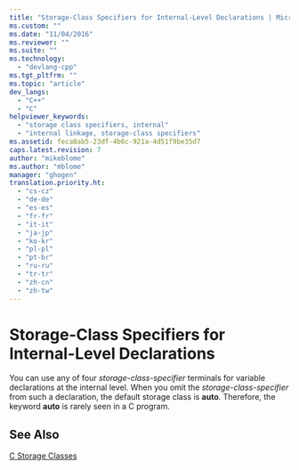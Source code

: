```yaml
---
title: "Storage-Class Specifiers for Internal-Level Declarations | Microsoft Docs"
ms.custom: ""
ms.date: "11/04/2016"
ms.reviewer: ""
ms.suite: ""
ms.technology: 
  - "devlang-cpp"
ms.tgt_pltfrm: ""
ms.topic: "article"
dev_langs: 
  - "C++"
  - "C"
helpviewer_keywords: 
  - "storage class specifiers, internal"
  - "internal linkage, storage-class specifiers"
ms.assetid: feca8ab5-23df-4b6c-921a-4d51f9be35d7
caps.latest.revision: 7
author: "mikeblome"
ms.author: "mblome"
manager: "ghogen"
translation.priority.ht: 
  - "cs-cz"
  - "de-de"
  - "es-es"
  - "fr-fr"
  - "it-it"
  - "ja-jp"
  - "ko-kr"
  - "pl-pl"
  - "pt-br"
  - "ru-ru"
  - "tr-tr"
  - "zh-cn"
  - "zh-tw"
---
```

# Storage-Class Specifiers for Internal-Level Declarations
You can use any of four *storage-class-specifier* terminals for variable declarations at the internal level. When you omit the *storage-class-specifier* from such a declaration, the default storage class is **auto**. Therefore, the keyword **auto** is rarely seen in a C program.  
  
## See Also  
 [C Storage Classes](../c-language/c-storage-classes.md)
